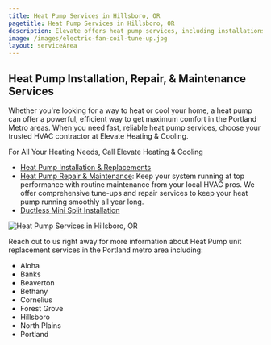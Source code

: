 ```yaml
---
title: Heat Pump Services in Hillsboro, OR
pagetitle: Heat Pump Services in Hillsboro, OR
description: Elevate offers heat pump services, including installations, repair, and maintenance in Hillsboro, OR. Call us today to schedule.
image: /images/electric-fan-coil-tune-up.jpg
layout: serviceArea
---
```


## Heat Pump Installation, Repair, & Maintenance Services

Whether you're looking for a way to heat or cool your home, a heat pump can offer a powerful, efficient way to get maximum comfort in the Portland Metro areas. When you need fast, reliable heat pump services, choose your trusted HVAC contractor at Elevate Heating & Cooling.

<div class="h-grid-col-2-1">
<div>

For All Your Heating Needs, Call Elevate Heating & Cooling
- [Heat Pump Installation & Replacements](../heating-installation/)
- [Heat Pump Repair & Maintenance](../heat-pump-tune-up/): Keep your system running at top performance with routine maintenance from your local HVAC pros. We offer comprehensive tune-ups and repair services to keep your heat pump running smoothly all year long.
- [Ductless Mini Split Installation](../ductless-mini-split-installations/)

</div>

![Heat Pump Services in Hillsboro, OR](/images/heat-pumps.jpg)
</div>
Reach out to us right away for more information about Heat Pump unit replacement services in the Portland metro area including:

- Aloha
- Banks
- Beaverton
- Bethany
- Cornelius
- Forest Grove
- Hillsboro
- North Plains
- Portland